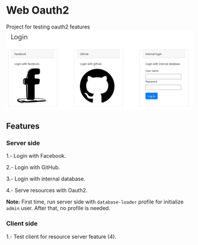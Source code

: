 # Web Oauth2
Project for testing oauth2 features
![Project image](https://raw.githubusercontent.com/maarkeez/web-oauth2-project/master/doc/snapshot.PNG)

## Features
### Server side
1.- Login with Facebook.

2.- Login with GitHub.

3.- Login with internal database.

4.- Serve resources with Oauth2.


**Note:** First time, run server side with `database-loader` profile for initialize `admin` user. After that, no profile is needed.

### Client side
1.- Test client for resource server feature (4).

